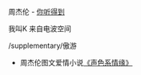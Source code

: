 
周杰伦 - [你听得到](https://www.youtube.com/watch?v=kLY11fv7fUk)

我叫K 来自电波空间

/supplementary/傲游
- 周杰伦图文爱情小说[《声色系情缘》](http://ent.sina.com.cn/f/ssxqy/index.shtml)
